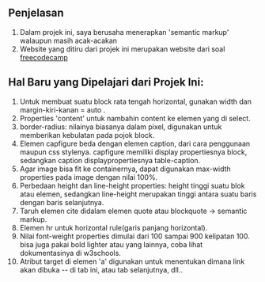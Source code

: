 ## Penjelasan 
1. Dalam projek ini, saya berusaha menerapkan 'semantic markup' walaupun masih acak-acakan
2. Website yang ditiru dari projek ini merupakan website dari soal [freecodecamp](https://s.codepen.io/freeCodeCamp/pen/NNvBQW)

## Hal Baru yang Dipelajari dari Projek Ini:
1. Untuk membuat suatu block rata tengah horizontal, gunakan width dan margin-kiri-kanan = auto .
2. Properties 'content' untuk nambahin content ke elemen yang di select.
3. border-radius: nilainya biasanya dalam pixel, digunakan untuk memberikan kebulatan pada pojok block.
4. Elemen capfigure beda dengan elemen caption, dari cara penggunaan maupun css stylenya. capfigure memiliki display propertiesnya block, sedangkan caption displaypropertiesnya table-caption.
5. Agar image bisa fit ke containernya, dapat digunakan max-width properties pada image dengan nilai 100%.
6. Perbedaan height dan line-height properties: height tinggi suatu blok atau elemen, sedangkan line-height merupakan tinggi antara suatu baris dengan baris selanjutnya. 
7. Taruh elemen cite didalam elemen quote atau blockquote -> semantic markup.
8. Elemen hr untuk horizontal rule(garis panjang horizontal).
9. Nilai font-weight properties dimulai dari 100 sampai 900 kelipatan 100. bisa juga pakai bold lighter atau yang lainnya, coba lihat dokumentasinya di w3schools.
10. Atribut target di elemen 'a' digunakan untuk menentukan dimana link akan dibuka -- di tab ini, atau tab selanjutnya, dll..